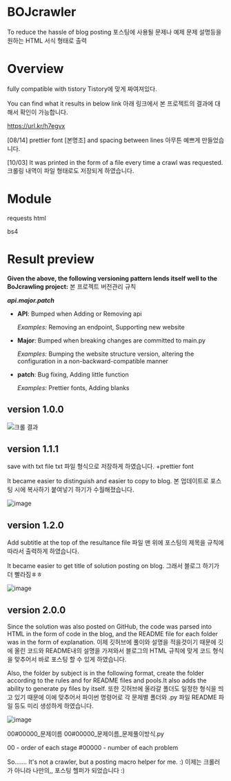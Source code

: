 # BOJcrawler
 To reduce the hassle of blog posting
 포스팅에 사용될 문제나 예제 문제 설명등을 원하는 HTML 서식 형태로 출력
 
 
# Overview
 fully compatible with tistory
 Tistory에 맞게 짜여져있다.
 
 You can find what it results in below link
 아래 링크에서 본 프로젝트의 결과에 대해서 확인이 가능합니다.
 
 https://url.kr/h7egvx
 
[08/14] prettier font [본명조] and spacing between lines
아무튼 예쁘게 만들었습니다.

[10/03] It was printed in the form of a file every time a crawl was requested.
 크롤링 내역이 파일 형태로도 저장되게 하였습니다.

# Module

 requests html
 
 bs4
 
 
# Result preview


**Given the above, the following versioning pattern lends itself well to the BoJcrawling project:**
본 프로젝트 버전관리 규칙

_**api.major.patch**_

- **API**: Bumped when Adding or Removing api

  *Examples:* Removing an endpoint, Supporting new website
- **Major**: Bumped when breaking changes are committed to main.py

  *Examples:* Bumping the website structure version, altering the configuration in a non-backward-compatible manner
- **patch**: Bug fixing, Adding little function

  *Examples:* Prettier fonts, Adding blanks

## version 1.0.0
![크롤 결과](https://user-images.githubusercontent.com/81455273/184531679-ead2c0ae-fc84-4148-8e92-12cc740771f0.jpg)

## version 1.1.1
save with txt file
txt 파일 형식으로 저장하게 하였습니다.
+prettier font

It became easier to distinguish and easier to copy to blog.
본 업데이트로 포스팅 시에 복사하기 붙여넣기 하기가 수월해졌습니다.

![image](https://user-images.githubusercontent.com/81455273/194052383-f971feb6-b449-40d5-b604-b85355a21a46.png)

## version 1.2.0
Add subtitle at the top of the resultance file
파일 맨 위에 포스팅의 제목을 규칙에 따라서 출력하게 하였습니다.

It became easier to get title of solution posting on blog.
그래서 블로그 하기가 더 빨라짐ㅎㅎ

![image](https://user-images.githubusercontent.com/81455273/194052795-e4ed4f7c-6aa9-4c1d-a4c9-d59c15786c27.png)


## version 2.0.0
Since the solution was also posted on GitHub, the code was parsed into HTML in the form of code in the blog, and the README file for each folder was in the form of explanation.
이제 깃허브에 풀이와 설명을 적을것이기 때문에 깃에 올린 코드와 README내의 설명을 가져와서 블로그의 HTML 규칙에 맞게 코드 형식을 맞추어서 바로 포스팅 할 수 있게 하였습니다.

Also, the folder by subject is in the following format, create the folder according to the rules and for README files and pools.It also adds the ability to generate py files by itself.
또한 깃허브에 올라갈 폴더도 일정한 형식을 띄고 있기 때문에 이에 맞추어서 파이썬 명령어로 각 문제별 폴더와 .py 파일 README 파일 등도 미리 생성하게 하였습니다.

![image](https://user-images.githubusercontent.com/81455273/210334464-927fa631-5483-4acb-9aaa-69c8c1d1909f.png)

00#00000_문제이름
00#00000_문제이름_문제풀이방식.py

00 - order of each stage
#00000 - number of each problem


So....... It's not a crawler, but a posting macro helper for me. :)
이제는 크롤러가 아니라 나만의,, 포스팅 헬퍼가 되었습니다 :)
